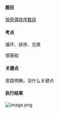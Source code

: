 #### 题目

[按奇偶排序数组](https://leetcode.cn/problems/sort-array-by-parity/submissions/)

#### 考点

循环、排序、交换

很基础

#### 关键点

思路明确，没什么关键点

#### 执行结果

![image.png](https://pic.leetcode.cn/1651114375-LLPDYg-image.png)